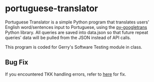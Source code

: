 # portuguese-translator

Portuguese Translator is a simple Python program that translates users' English word/sentences input to Portuguese, using the [py-googletrans](https://github.com/ssut/py-googletrans) Python library. All queries are saved into data.json so that future repeat queries' data will be pulled from the JSON instead of API calls.

This program is coded for Gerry's Software Testing module in class.

## Bug Fix

If you encountered TKK handling errors, refer to [here](https://github.com/ssut/py-googletrans/pull/78) for fix.